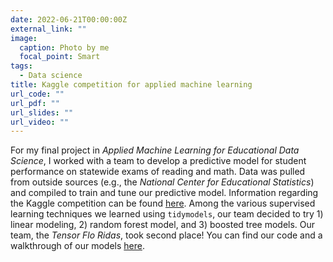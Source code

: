 ```yaml
---
date: 2022-06-21T00:00:00Z
external_link: ""
image:
  caption: Photo by me
  focal_point: Smart
tags: 
  - Data science
title: Kaggle competition for applied machine learning
url_code: ""
url_pdf: ""
url_slides: ""
url_video: ""
---
```


For my final project in *Applied Machine Learning for Educational Data Science*, I worked with a team to develop a predictive model for student performance on statewide exams of reading and math. Data was pulled from outside sources (e.g., the *National Center for Educational Statistics*) and compiled to train and tune our predictive model. Information regarding the Kaggle competition can be found [here](https://www.kaggle.com/competitions/edld-654-fall-2020/overview/description). Among the various supervised learning techniques we learned using `tidymodels`, our team decided to try 1) linear modeling, 2) random forest model, and 3) boosted tree models. Our team, the *Tensor Flo Ridas*, took second place! You can find our code and a walkthrough of our models [here](https://camkay.github.io/edld654_blog/index.html).
